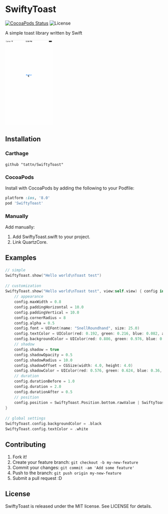 # SwiftyToast

[![CocoaPods Status](https://cocoapod-badges.herokuapp.com/v/TTToast/badge.png)](https://cocoapods.org/?q=tttoast)
![License](https://cocoapod-badges.herokuapp.com/l/TTToast/badge.png)

A simple toast library written by Swift

<a target="_blank" href="https://raw.githubusercontent.com/tattn/TTToast/assets/tttoast.gif">
<img width="30%" height="30%" alt="TTToast" src="https://raw.githubusercontent.com/tattn/TTToast/assets/tttoast.gif"></a>

## Installation

### Carthage

```
github "tattn/SwiftyToast"
```

### CocoaPods
Install with CocoaPods by adding the following to your Podfile:
```ruby
platform :ios, '8.0'
pod 'SwiftyToast'
```

### Manually
Add manually:

1. Add SwiftyToast.swift to your project.
2. Link QuartzCore.

## Examples

```swift
// simple
SwiftyToast.show("Hello world\nToast test")

// customization
SwiftyToast.show("Hello world\nToast test", view:self.view) { config in
	// appearance
	config.maxWidth = 0.8
	config.paddingHorizontal = 10.0
	config.paddingVertical = 10.0
	config.cornerRadius = 8
	config.alpha = 0.5
	config.font = UIFont(name: "SnellRoundhand", size: 25.0)
	config.textColor = UIColor(red: 0.192, green: 0.216, blue: 0.082, alpha: 1.0)
	config.backgroundColor = UIColor(red: 0.886, green: 0.976, blue: 0.72, alpha: 1.0)
	// shadow
	config.shadow = true
	config.shadowOpacity = 0.5
	config.shadowRadius = 10.0
	config.shadowOffset = CGSize(width: 4.0, height: 4.0)
	config.shadowColor = UIColor(red: 0.576, green: 0.624, blue: 0.36, alpha: 1.0).cgColor
	// duration
	config.durationBefore = 1.0
	config.duration = 2.0
	config.durationAfter = 0.5
	// position
	config.position = SwiftyToast.Position.bottom.rawValue | SwiftyToast.Position.right.rawValue
}

// global settings
SwiftyToast.config.backgroundColor = .black
SwiftyToast.config.textColor = .white
```

## Contributing

1. Fork it!
2. Create your feature branch: `git checkout -b my-new-feature`
3. Commit your changes: `git commit -am 'Add some feature'`
4. Push to the branch: `git push origin my-new-feature`
5. Submit a pull request :D

## License

SwiftyToast is released under the MIT license. See LICENSE for details.

